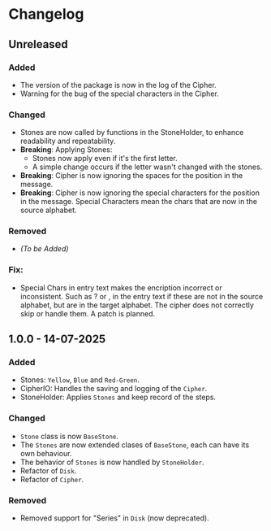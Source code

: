 # Changelog

## Unreleased

### Added

- The version of the package is now in the log of the Cipher.
- Warning for the bug of the special characters in the Cipher.

### Changed

- Stones are now called by functions in the StoneHolder, to enhance readability and repeatability.
- **Breaking**: Applying Stones:
  - Stones now apply even if it's the first letter.
  - A simple change occurs if the letter wasn't changed with the stones.
- **Breaking**: Cipher is now ignoring the spaces for the position in the message.
- **Breaking**: Cipher is now ignoring the special characters for the position in the message. Special Characters mean the chars that are now in the source alphabet.

### Removed

- *(To be Added)*

### Fix:

- Special Chars in entry text makes the encription incorrect or inconsistent. Such as ? or , in the entry text if these are not in the source alphabet, but are in the target alphabet. The cipher does not correctly skip or handle them. A patch is planned.


## 1.0.0 - 14-07-2025

### Added

- Stones: `Yellow`, `Blue` and `Red-Green`.
- CipherIO: Handles the saving and logging of the `Cipher`.
- StoneHolder: Applies `Stones` and keep record of the steps.

### Changed

- `Stone` class is now `BaseStone`.
- The `Stones` are now extended clases of `BaseStone`, each can have its own behaviour.
- The behavior of `Stones` is now handled by `StoneHolder`.
- Refactor of `Disk`.
- Refactor of `Cipher`.

### Removed

- Removed support for "Series" in `Disk` (now deprecated).
